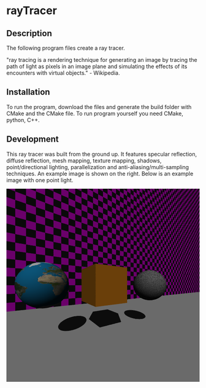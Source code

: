 # rayTracer

## Description 
The following program files create a ray tracer. 

"ray tracing is a rendering technique for generating an image by tracing the path of light as pixels in an image plane and simulating the effects of its encounters with virtual objects." - Wikipedia. 

## Installation
To run the program, download the files and generate the build folder with CMake and the CMake file. To run program yourself you need CMake, python, C++.

## Development
This ray tracer was built from the ground up. It features specular reflection, diffuse reflection, mesh mapping, texture mapping, shadows, point/directional lighting, parallelization and anti-aliasing/multi-sampling techniques. An example image is shown on the right. Below is an example image with one point light. 

![Example Image](raytrace.bmp)
